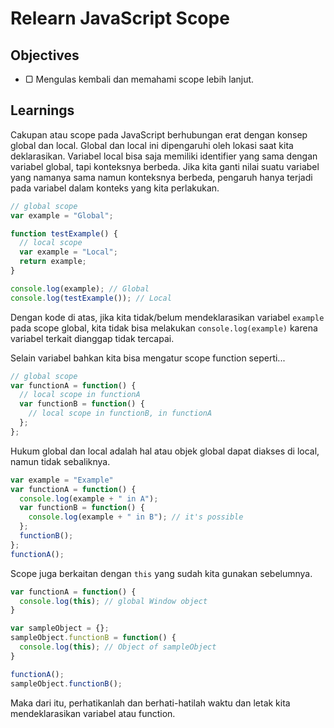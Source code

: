# Relearn JavaScript Scope

## Objectives

- ▢ Mengulas kembali dan memahami scope lebih lanjut.

## Learnings

Cakupan atau scope pada JavaScript berhubungan erat dengan konsep global dan local. Global dan local ini dipengaruhi oleh lokasi saat kita deklarasikan. Variabel local bisa saja memiliki identifier yang sama dengan variabel global, tapi konteksnya berbeda. Jika kita ganti nilai suatu variabel yang namanya sama namun konteksnya berbeda, pengaruh hanya terjadi pada variabel dalam konteks yang kita perlakukan.

```javascript
// global scope
var example = "Global";

function testExample() {
  // local scope
  var example = "Local";
  return example;
}

console.log(example); // Global
console.log(testExample()); // Local
```

Dengan kode di atas, jika kita tidak/belum mendeklarasikan variabel `example` pada scope global, kita tidak bisa melakukan `console.log(example)` karena variabel terkait dianggap tidak tercapai.

Selain variabel bahkan kita bisa mengatur scope function seperti...

```javascript
// global scope
var functionA = function() {
  // local scope in functionA
  var functionB = function() {
    // local scope in functionB, in functionA
  };
};
```

Hukum global dan local adalah hal atau objek global dapat diakses di local, namun tidak sebaliknya.

```javascript
var example = "Example"
var functionA = function() {
  console.log(example + " in A");
  var functionB = function() {
    console.log(example + " in B"); // it's possible
  };
  functionB();
};
functionA();
```

Scope juga berkaitan dengan `this` yang sudah kita gunakan sebelumnya.

```javascript
var functionA = function() {
  console.log(this); // global Window object
}

var sampleObject = {};
sampleObject.functionB = function() {
  console.log(this); // Object of sampleObject
}

functionA();
sampleObject.functionB();
```

Maka dari itu, perhatikanlah dan berhati-hatilah waktu dan letak kita mendeklarasikan variabel atau function.
